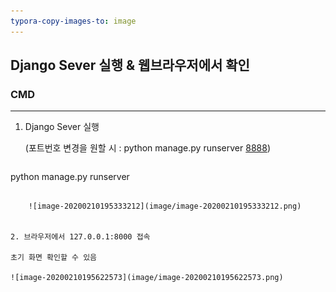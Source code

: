 ```yaml
---
typora-copy-images-to: image
---
```


## Django Sever 실행 & 웹브라우저에서 확인

### CMD

---

1. Django Sever 실행

   (포트번호 변경을 원할 시 : python manage.py runserver <u>8888</u>)
   
   ```shell
python manage.py runserver
   ```
   
   ​	![image-20200210195333212](image/image-20200210195333212.png)


2. 브라우저에서 127.0.0.1:8000 접속

   초기 화면 확인할 수 있음

   ![image-20200210195622573](image/image-20200210195622573.png)
